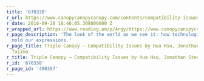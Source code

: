 ```yaml
---
title: '670338'
r_url: https://www.canopycanopycanopy.com/contents/compatibility-issues
r_date: 2016-09-28 18:46:05.308000000 Z
r_wrapped_url: https://www.reading.am/p/4rgy/https://www.canopycanopycanopy.com/contents/compatibility-issues
r_page_description: 'The look of the world as we see it: how technological infrastructures
  mold our expressions.'
r_page_title: Triple Canopy – Compatibility Issues by Hua Hsu, Jonathan Sterne & Mika
  Tajima
r_title: Triple Canopy – Compatibility Issues by Hua Hsu, Jonathan Sterne & Mika Tajima
r_id: '670338'
r_page_id: '490357'
---
```


